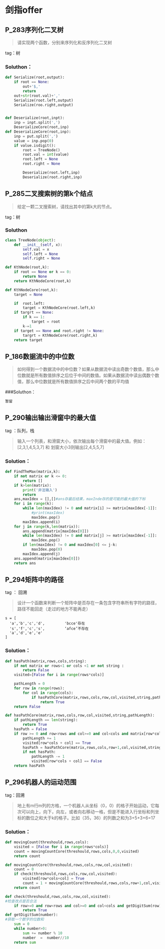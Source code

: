 # 剑指offer
## P_283序列化二叉树
>请实现两个函数，分别来序列化和反序列化二叉树

tag：树

### Soluthon：

```python
def Serialize(root,output):
    if root == None:
        out+'$,'
        return
    out+str(root.val)+','
    Serialize(root.left,output)
    Serialize(roo.right,output)


def Deserialize(root,inpt):
    inp = inpt.split(',')
    DeserializeCore(root,inp)
def DeserializeCore(root,inp):
    inp = put.split(',')
    value = inp.pop(0)
    if value.isdigit():
        root = TreeNode()
        root.val = int(value)
        root.left = None
        root.right = None

        Deserialize(root.left,inp)
        Deserialize(root.right,inp)

```

## P_285二叉搜索树的第k个结点
>给定一颗二叉搜索树，请找出其中的第k大的节点。

tag：树
### Soluthon

```python
class TreeNode(object):
    def __init__(self, x):
        self.val = x
        self.left = None
        self.right = None

def KthNode(root,k):
    if root == None or k == 0:
        return None
    return KthNodeCore(root,k)

def KthNodeCore(root,k):
    target = None

    if  root.left:
        target = KthNodeCore(root.left,k)
    if targrt == None:
        if k == 1:
            target = root
        k-=1
    if target == None and root.right != None:
        targrt = KthNodeCore(root.right,k)
    return target

```
## P_186数据流中的中位数
>如何得到一个数据流中的中位数？如果从数据流中读出奇数个数值，那么中位数就是所有数值排序之后位于中间的数值。如果从数据流中读出偶数个数值，那么中位数就是所有数值排序之后中间两个数的平均值

###Soluthon：

```python
暂留

```
## P_290输出输出滑窗中的最大值

tag ：队列，栈

>输入一个列表，和滑窗大小，依次输出每个滑窗中的最大值。例如：[2,3,1,4,5,3,7] 和 划窗大小3则输出[2,4,5,5,7]

### Solution：

```python
def FindTheMax(matrix,k):
    if not matrix or k <= 0:
        return []
    if k>len(matrix):
        print('非法输入')
        return
    ans,maxIdex = [],[]#ans存最后结果，maxInde存的是可能的最大值的下标
    for i in range(k):
        while len(maxIdex) != 0 and matrix[i] >= matrix[maxIdex[-1]]:
            #print(maxIdex)
            maxIdex.pop()
        maxIdex.append(i)
    for j in range(k,len(matrix)):
        ans.append(matrix[maxIdex[0]])
        while len(maxIdex) != 0 and matrix[j] >= matrix[maxIdex[-1]]:
            maxIdex.pop()
        if len(maxIdex) != 0 and maxIdex[0] <= j-k:
            maxIdex.pop(0)
        maxIdex.append(j)
    ans.append(matrix[maxIdex[0]])
    return ans
```

## P_294矩阵中的路径
tag ： 回溯

>设计一个函数来判断一个矩阵中是否存在一条包含字符串所有字符的路径，路径不能回走（走过的地方不能再走）

```
s = [
  'a','b','c','d',         'bcce'存在
  's','f','c','s',         ‘afce’不存在
  'a','d','e','e'
]
```

### Solution：

```python
def hasPath(matrix,rows,cols,string):
    if not matrix or rows<1 or cols <1 or not string :
        return False
    visited=[False for i in range(rows*cols)]

    pathLength = 0
    for row in range(rows):
        for col in range(cols):
            if hasPathCore(matrix,rows,cols,row,col,visited,string,pathLength):
                return True
    return False    

def hasPathCore(matrix,rows,cols,row,col,visited,string,pathLength):
    if pathLength == len(string):
        return True
    hasPath = False
    if row >= 0 and row<rows and col>=0 and col<cols and matrix[row*cols + col] == string[pathLength] and not visited[row*cols + col]:
        pathLength += 1
        visited[row*cols + col] == True
        hasPath = hasPathCore(matrix,rows,cols,row+1,col,visited,string,pathLength) or hasPathCore(matrix,rows,cols,row-1,col,visited,string,pathLength) or hasPathCore(matrix,rows,cols,row,col+1,visited,string,pathLength) or hasPathCore(matrix,rows,cols,row,col-1,visited,string,pathLength)
        if not hasPath:
            pathLength -= 1
            visited[row*cols + col] == False
    return hasPath

```

## P_296机器人的运动范围

tag：回溯

>地上有m行m列的方格，一个机器人从坐标（0，0）的格子开始运动，它每次可以向上，向下，向左，或者向右移动一格，但是不能进入行坐标和列坐标的数位之和大于k的格子。比如（35，36）的列数之和为3+5+3+6=17

### Solution：
```python
def movingCount(threshould,rows,cols):
    visited = [False for i in range(rows*cols)]
    count = movingCountCore(threshould,rows,cols,0,0,visited)
    return count

def movingCountCore(threshould,rows,cols,row,col,visited):
    count = 0
    if check(threshould,rows,cols,row,col,visited):
        visited[row*cols+col] = True
        count = 1 + movingCountCore(threshould,rows,cols,row+1,col,visited) + movingCountCore(threshould,rows,cols,row-1,col,visited) + movingCountCore(threshould,rows,cols,row,col+1,visited) + movingCountCore(threshould,rows,cols,row,col-1,visited)
    return count

def check(threshould,rows,cols,row,col,visited):
#检查改点是否合法
    if row>=0 and row<rows and col>=0 and col<cols and getDigitSum(row)+getDigitSum(col)<=threshould and not visited[row*cols+col]:
        return True
def getDigitSum(number):
#获取一个数字的位数和
    sum = 0
    while number>0:
        sum += number % 10
        number  =  number//10
    return sum
```
